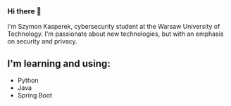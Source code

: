 ### Hi there 👋

I'm Szymon Kasperek, cybersecurity student at the Warsaw University of Technology. I'm passionate about new technologies, but with an emphasis on security and privacy.
## I'm learning and using:
- Python
- Java
- Spring Boot
